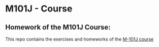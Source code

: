 M101J - Course
========================

Homework of the M101J Course:
-----------------------------

  This repo contains the exercises and homeworks of the [M-101J course](https://education.mongodb.com/courses/10gen/M101J/2013_October/about)
   